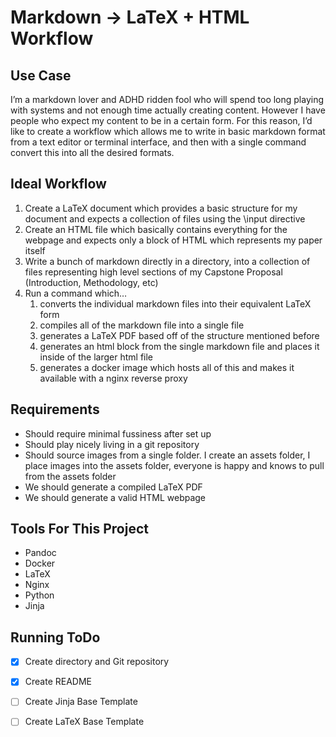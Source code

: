 # Markdown → LaTeX + HTML Workflow

## Use Case

I’m a markdown lover and ADHD ridden fool who will spend too long playing with systems and not enough time actually creating content. However I have people who expect my content to be in a certain form. For this reason, I’d like to create a workflow which allows me to write in basic markdown format from a text editor or terminal interface, and then with a single command convert this into all the desired formats.

## Ideal Workflow

1. Create a LaTeX document which provides a basic structure for my document and expects a collection of files using the \input directive
2. Create an HTML file which basically contains everything for the webpage and expects only a block of HTML which represents my paper itself
3. Write a bunch of markdown directly in a directory, into a collection of files representing high level sections of my Capstone Proposal (Introduction, Methodology, etc)
4. Run a command which…
   1. converts the individual markdown files into their equivalent LaTeX form
   2. compiles all of the markdown file into a single file
   3. generates a LaTeX PDF based off of the structure mentioned before
   4. generates an html block from the single markdown file and places it inside of the larger html file
   5. generates a docker image which hosts all of this and makes it available with a nginx reverse proxy

## Requirements

- Should require minimal fussiness after set up
- Should play nicely living in a git repository
- Should source images from a single folder. I create an assets folder, I place images into the assets folder, everyone is happy and knows to pull from the assets folder
- We should generate a compiled LaTeX PDF
- We should generate a valid HTML webpage

## Tools For This Project

- Pandoc
- Docker
- LaTeX
- Nginx
- Python
- Jinja

## Running ToDo

- [x] Create directory and Git repository
- [x] Create README
- [ ] Create Jinja Base Template
- [ ] Create LaTeX Base Template

